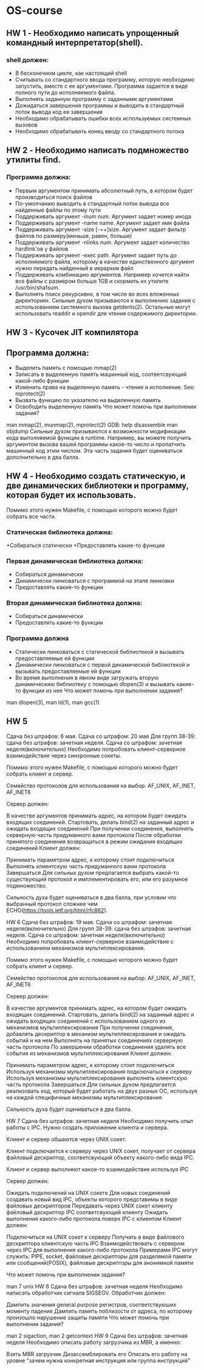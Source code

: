 # OS-course
## HW 1 - Необходимо написать упрощенный командный интерпретатор(shell).

### shell должен:

+ В бесконечном цикле, как настоящий shell
+ Считывать со стандартного ввода программу, которую необходимо
запустить, вместе с ее аргументами. Программа задается в виде полного пути до исполняемого файла.
+ Выполнять заданную программу с заданными аргументами
+ Дожидаться завершения программы и выводить в стандартный поток вывода код ее завершения
+ Необходимо обрабатывать ошибки всех используемых системных вызовов
+ Необходимо обрабатывать конец вводу со стандартного потока
## HW 2 - Необходимо написать подмножество утилиты find.

### Программа должна:

+ Первым аргументом принимать абсолютный путь, в котором будет производиться поиск файлов
+ По-умолчанию выводить в стандартный поток вывода все найденные файлы по этому пути
+ Поддерживать аргумент -inum num. Аргумент задает номер инода
+ Поддерживать аргумент -name name. Аргумент задает имя файла
+ Поддерживать аргумент -size [-=+]size. Аргумент задает фильтр файлов по размеру(меньше, равен, больше)
+ Поддерживать аргумент -nlinks num. Аргумент задает количество hardlink'ов у файлов
+ Поддерживать аргумент -exec path. Аргумент задает путь до исполняемого файла, которому в качестве единственного аргумент нужно передать найденный в иерархии файл
+ Поддерживать комбинацию аргументов. Например хочется найти все файлы с размером больше 1GB и скормить их утилите /usr/bin/sha1sum.
+ Выполнять поиск рекурсивно, в том числе во всех вложенных директориях.
Сильные духом призываются к выполнению задания с использованием системного вызова getdents(2). Остальные могут использовать readdir и opendir для чтения содержимого директории.

## HW 3 - Кусочек JIT компилятора

## Программа должна:

+ Выделить память с помощью mmap(2)
+ Записать в выделенную память машинный код, соответсвующий какой-либо функции
+ Изменить права на выделенную память - чтение и исполнение. See: mprotect(2)
+ Вызвать функцию по указателю на выделенную память
+ Освободить выделенную память
Что может помочь при выполнении задания?

man mmap(2), munmap(2), mprotect(2)
GDB: help disassemble
man objdump
Сильные духом призываются к возможности модификации кода выполняемой функции в runtime. Например, вы можете получить аргументом вызова вашей программы какое-то число и пропатчить машинный код этим числом. Эта часть задания будет оцениваться дополнительно в два балла.

## HW 4 - Необходимо создать статическую, и две динамических библиотеки и программу, которая будет их использовать.

Помимо этого нужен Makefile, с помощью которого можно будет собрать все части.

### Статическая библиотека должна:

+Собираться статически
+Предоставлять какие-то функции

### Первая динамическая библиотека должна:

+ Собираться динамически
+ Динамически линковаться с программой на этапе линковки
+ Предоставлять какие-то функции
### Вторая динамическая библиотека должна:

+ Собираться динамически
+ Предоставлять какие-то функции
### Программа должна

+ Статически линковаться с статической библиотекой и вызывать предоставляемые ей функции
+ Динамически линковаться с первой динамической библиотекой и вызывать предоставляемые ей функции
+ Во время выполнения в явном виде загружать вторую динамическию библиотеку с помощью dlopen(3) и вызывать какие-то функции из нее
Что может помочь при выполнении задания?

man dlopen(3), man ld(1), man gcc(1)
## HW 5
Сдача без штрафов: 6 мая. Сдача со штрафом: 20 мая
Для групп 38-39: сдача без штрафов: зачетная неделя. Сдача со штрафом: зачетная неделя(включительно)
Необходимо попробовать клиент-серверное взаимодействие через синхронные сокеты.

Помимо этого нужен Makefile, с помощью которого можно будет собрать клиент и сервер.

Семейство протоколов для использования на выбор: AF_UNIX, AF_INET, AF_INET6

Сервер должен:

В качестве аргументов принимать адрес, на котором будет ожидать входящих соединений.
Стартовать, делать bind(2) на заданный адрес и ожидать входящих соединений
При получении соединения, выполнять серверную часть придуманного вами протокола
После обработки принятого соединения возвращаться в режим ожидания входящих соединений
Клиент должен:

Принимать параметром адрес, к которому стоит подключиться
Выполнять клиентскую часть придуманного вами протокола
Завершаться
Для сильных духом предлагается выбрать какой-то существующий протокол и имплементировать его, или его разумное подмножество.

Сильность духа будет оцениваться в два балла, при условии что выбранный протокол сложнее чем ECHO(https://tools.ietf.org/html/rfc862).

HW 6
Сдача без штрафов: 19 мая. Сдача со штрафом: зачетная неделя(включительно)
Для групп 38-39: сдача без штрафов: зачетная неделя. Сдача со штрафом: зачетная неделя(включительно)
Необходимо попробовать клиент-серверное взаимодействие с использованием механизмов мультиплексирования.

Помимо этого нужен Makefile, с помощью которого можно будет собрать клиент и сервер.

Семейство протоколов для использования на выбор: AF_UNIX, AF_INET, AF_INET6

Сервер должен:

В качестве аргументов принимать адрес, на котором будет ожидать входящих соединений.
Стартовать, делать bind(2) на заданный адрес и ожидать входящих соединений с использованием одного из механизмов мультиплексирования
При получении соединения, добавлять дескриптор в механизм мультиплексирования и ожидать событий и на нем
Выполнять на принятых соединениях серверную часть протокола
По завершении обработки соединения удалять все события из механизмов мультиплексирования
Клиент должен:

Принимать параметром адрес, к которому стоит подключиться
Используя механизмы мультиплексирования подключаться к серверу
Используя механизмы мультиплексирования выполнять клиентскую часть протокола
Завершаться
Для сильных духом предлагается реализовать код, который будет работать на двух разных ОС, используя на каждой специфичные механизмы мультиплексирования

Сильность духа будет оцениваться в два балла.

HW 7
Сдача без штрафов: зачетная неделя
Необходимо получить опыт работы с IPC. Нужно создать приложение клиента и сервера.

Клиент и сервер обшаются через UNIX сокет.

Клиент подключается к серверу через UNIX сокет, получает от сервера файловый дескриптор, соответсвующий объекту какого-либо вида IPC.

Клиент и сервер выполняют какое-то взаимодействие используя IPC

Сервер должен:

Ожидать подключений на UNIX сокете
Для новых соединений создавать новый вид IPC, объекты которого представимы в виде файловых дескрипторов
Передавать через UNIX сокет клиенту файловый дескриптор IPC соответсвующий клиенту
Ожидать выполнения какого-либо протокола поверх IPC с клиентом
Клиент должен:

Подключиться на UNIX сокет к серверу
Получать в виде файлового дескриптора клиентскую часть IPC
Взаимодействовать с сервером через IPC для выполнения какого-либо протокола
Примерами IPC могут служить: PIPE, socket, файловые дескрипторы для разделямой памяти или сообщений(POSIX), файловые дескрипторы для анонимной памяти

Что может помочь при выполнении задания?

man 7 unix
HW 8
Сдача без штрафов: зачетная неделя
Необходимо написать обработчик сигнала SIGSEGV. Обработчик должен:

Дампить значения general purpose регистров, соответствуюших моменту падения
Дампить память поблизости от адреса, по которому произошло нарушение защиты памяти
Что может помочь при выполнении задания?

man 2 sigaction, man 2 getcontext
HW 9
Сдача без штрафов: зачетная неделя
Необходимо описать работу загрузчика из MBR, а именно:

Взять MBR загрузчик
Дизассемблировать его
Описать его работу на уровне "зачем нужна конкретная инструкция или группа инструкций"
